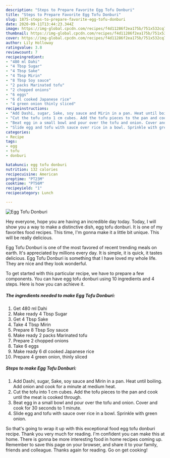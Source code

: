 ```yaml
---
description: "Steps to Prepare Favorite Egg Tofu Donburi"
title: "Steps to Prepare Favorite Egg Tofu Donburi"
slug: 1875-steps-to-prepare-favorite-egg-tofu-donburi
date: 2020-09-11T13:44:23.344Z
image: https://img-global.cpcdn.com/recipes/f4d11286f2ea175b/751x532cq70/egg-tofu-donburi-recipe-main-photo.jpg
thumbnail: https://img-global.cpcdn.com/recipes/f4d11286f2ea175b/751x532cq70/egg-tofu-donburi-recipe-main-photo.jpg
cover: https://img-global.cpcdn.com/recipes/f4d11286f2ea175b/751x532cq70/egg-tofu-donburi-recipe-main-photo.jpg
author: Lily Holloway
ratingvalue: 3.8
reviewcount: 7
recipeingredient:
- "480 ml Dahi"
- "4 Tbsp Sugar"
- "4 Tbsp Sake"
- "4 Tbsp Mirin"
- "8 Tbsp Soy sauce"
- "2 packs Marinated tofu"
- "2 chopped onions"
- "6 eggs"
- "6 dl cooked Japanese rice"
- "4 green onion thinly sliced"
recipeinstructions:
- "Add Dashi, sugar, Sake, soy sauce and Mirin in a pan. Heat until boiling. Add onion and cook for a minute at medium heat."
- "Cut the tofu into 1 cm cubes. Add the tofu pieces to the pan and cook until the meat is cooked through."
- "Beat egg in a small bowl and pour over the tofu and onion. Cover and cook for 30 seconds to 1 minute."
- "Slide egg and tofu with sauce over rice in a bowl. Sprinkle with green onion."
categories:
- Recipe
tags:
- egg
- tofu
- donburi

katakunci: egg tofu donburi 
nutrition: 132 calories
recipecuisine: American
preptime: "PT23M"
cooktime: "PT56M"
recipeyield: "1"
recipecategory: Lunch

---
```



![Egg Tofu Donburi](https://img-global.cpcdn.com/recipes/f4d11286f2ea175b/751x532cq70/egg-tofu-donburi-recipe-main-photo.jpg)

Hey everyone, hope you are having an incredible day today. Today, I will show you a way to make a distinctive dish, egg tofu donburi. It is one of my favorites food recipes. This time, I'm gonna make it a little bit unique. This will be really delicious.

Egg Tofu Donburi is one of the most favored of recent trending meals on earth. It's appreciated by millions every day. It is simple, it is quick, it tastes delicious. Egg Tofu Donburi is something that I have loved my whole life. They are nice and they look wonderful.




To get started with this particular recipe, we have to prepare a few components. You can have egg tofu donburi using 10 ingredients and 4 steps. Here is how you can achieve it.

<!--inarticleads1-->

##### The ingredients needed to make Egg Tofu Donburi:

1. Get 480 ml Dahi
1. Make ready 4 Tbsp Sugar
1. Get 4 Tbsp Sake
1. Take 4 Tbsp Mirin
1. Prepare 8 Tbsp Soy sauce
1. Make ready 2 packs Marinated tofu
1. Prepare 2 chopped onions
1. Take 6 eggs
1. Make ready 6 dl cooked Japanese rice
1. Prepare 4 green onion, thinly sliced




<!--inarticleads2-->

##### Steps to make Egg Tofu Donburi:

1. Add Dashi, sugar, Sake, soy sauce and Mirin in a pan. Heat until boiling. Add onion and cook for a minute at medium heat.
1. Cut the tofu into 1 cm cubes. Add the tofu pieces to the pan and cook until the meat is cooked through.
1. Beat egg in a small bowl and pour over the tofu and onion. Cover and cook for 30 seconds to 1 minute.
1. Slide egg and tofu with sauce over rice in a bowl. Sprinkle with green onion.




So that's going to wrap it up with this exceptional food egg tofu donburi recipe. Thank you very much for reading. I'm confident you can make this at home. There is gonna be more interesting food in home recipes coming up. Remember to save this page on your browser, and share it to your family, friends and colleague. Thanks again for reading. Go on get cooking!
